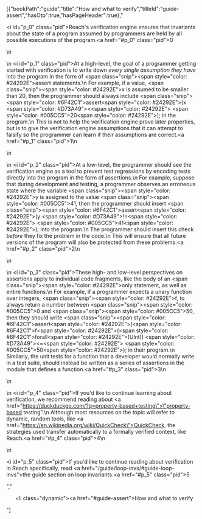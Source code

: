 [{"bookPath":"guide","title":"How and what to verify","titleId":"guide-assert","hasOtp":true,"hasPageHeader":true},"<p><i id=\"p_0\" class=\"pid\"></i>Reach's verification engine ensures that invariants about the state of a program assumed by programmers are held by all possible executions of the program.<a href=\"#p_0\" class=\"pid\">0</a></p>\n<p>\n  <i id=\"p_1\" class=\"pid\"></i>At a high-level, the goal of a programmer getting started with verification is to write down <em>every single assumption they have</em> into the program in the form of <span class=\"snip\"><span style=\"color: #24292E\">assert</span></span> statements.\n  For example, if a value, <span class=\"snip\"><span style=\"color: #24292E\">x</span></span> is assumed to be smaller than 20, then the programmer should always include <span class=\"snip\"><span style=\"color: #6F42C1\">assert</span><span style=\"color: #24292E\">(x </span><span style=\"color: #D73A49\">&lt;</span><span style=\"color: #24292E\"> </span><span style=\"color: #005CC5\">20</span><span style=\"color: #24292E\">);</span></span> in the program.\n  This is not to help the verification engine prove later properties, but is to give the verification engine assumptions that it can attempt to falsify so the programmer can learn if their assumptions are correct.<a href=\"#p_1\" class=\"pid\">1</a>\n</p>\n<p>\n  <i id=\"p_2\" class=\"pid\"></i>At a low-level, the programmer should see the verification engine as a tool to prevent test regressions by encoding tests directly into the program in the form of assertions.\n  For example, suppose that during development and testing, a programmer observes an erroneous state where the variable <span class=\"snip\"><span style=\"color: #24292E\">y</span></span> is assigned to the value <span class=\"snip\"><span style=\"color: #005CC5\">41</span></span>, then the programmer should insert <span class=\"snip\"><span style=\"color: #6F42C1\">assert</span><span style=\"color: #24292E\">(y </span><span style=\"color: #D73A49\">!=</span><span style=\"color: #24292E\"> </span><span style=\"color: #005CC5\">41</span><span style=\"color: #24292E\">);</span></span> into the program.\n  The programmer should insert this check <em>before</em> they fix the problem in the code.\n  This will ensure that all future versions of the program will also be protected from these problems.<a href=\"#p_2\" class=\"pid\">2</a>\n</p>\n<p>\n  <i id=\"p_3\" class=\"pid\"></i>These high- and low-level perspectives on assertions apply to individual code fragments, like the body of an <span class=\"snip\"><span style=\"color: #24292E\">only</span></span> statement, as well as entire functions.\n  For example, if a programmer expects a unary function over integers, <span class=\"snip\"><span style=\"color: #24292E\">f</span></span>, to always return a number between <span class=\"snip\"><span style=\"color: #005CC5\">0</span></span> and <span class=\"snip\"><span style=\"color: #005CC5\">50</span></span>, then they should write <span class=\"snip\"><span style=\"color: #6F42C1\">assert</span><span style=\"color: #24292E\">(</span><span style=\"color: #6F42C1\">f</span><span style=\"color: #24292E\">(</span><span style=\"color: #6F42C1\">forall</span><span style=\"color: #24292E\">(UInt)) </span><span style=\"color: #D73A49\">&lt;=</span><span style=\"color: #24292E\"> </span><span style=\"color: #005CC5\">50</span><span style=\"color: #24292E\">);</span></span> in their program.\n  Similarly, the unit tests for a function that a developer would normally write in a test suite, should instead be written as a series of assertions in the module that defines a function.<a href=\"#p_3\" class=\"pid\">3</a>\n</p>\n<p>\n  <i id=\"p_4\" class=\"pid\"></i>If you'd like to continue learning about verification, we recommend reading about <a href=\"https://duckduckgo.com/?q=property-based+testing\">\"property-based testing\"</a>.\n  Although most resources on the topic will refer to dynamic, random tools, like <a href=\"https://en.wikipedia.org/wiki/QuickCheck\">QuickCheck</a>, the strategies used transfer automatically to a formally verified context, like Reach.<a href=\"#p_4\" class=\"pid\">4</a>\n</p>\n<p><i id=\"p_5\" class=\"pid\"></i>If you'd like to continue reading about verification in Reach specifically, read <a href=\"/guide/loop-invs/#guide-loop-invs\">the guide section on loop invariants</a>.<a href=\"#p_5\" class=\"pid\">5</a></p>","<ul><li class=\"dynamic\"><a href=\"#guide-assert\">How and what to verify</a></li></ul>"]